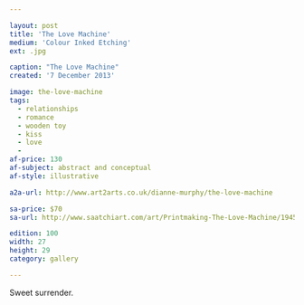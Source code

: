 ```yaml
---

layout: post
title: 'The Love Machine'
medium: 'Colour Inked Etching'
ext: .jpg

caption: "The Love Machine"
created: '7 December 2013'

image: the-love-machine
tags:
  - relationships
  - romance
  - wooden toy
  - kiss
  - love
  -
af-price: 130
af-subject: abstract and conceptual
af-style: illustrative

a2a-url: http://www.art2arts.co.uk/dianne-murphy/the-love-machine

sa-price: $70
sa-url: http://www.saatchiart.com/art/Printmaking-The-Love-Machine/19454/1835529/view

edition: 100
width: 27
height: 29
category: gallery

---
```


Sweet surrender.
